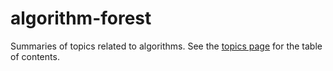 # algorithm-forest
Summaries of topics related to algorithms.
See the [topics page](topics.md) for the table of contents.
